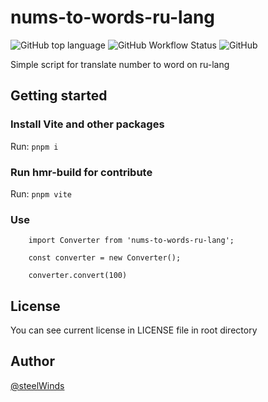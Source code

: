 # nums-to-words-ru-lang
![GitHub top language](https://img.shields.io/github/languages/top/steelWinds/nums-to-words-ru-lang?style=social)
![GitHub Workflow Status](https://img.shields.io/github/workflow/status/steelWinds/nums-to-words-ru-lang/Build-and-test?style=social)
![GitHub](https://img.shields.io/github/license/steelWinds/nums-to-words-ru?style=social)

Simple script for translate number to word on ru-lang

## Getting started

### Install Vite and other packages

Run: ```pnpm i```

### Run hmr-build for contribute

Run: ```pnpm vite```

### Use

```
    import Converter from 'nums-to-words-ru-lang';

    const converter = new Converter();

    converter.convert(100)
```

## License

You can see current license in LICENSE file in root directory 

## Author

[@steelWinds](https://github.com/steelWinds)
